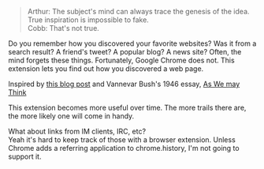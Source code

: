 > Arthur: The subject's mind can always trace the genesis of the idea. True inspiration is impossible to fake.  
> Cobb: That's not true.

Do you remember how you discovered your favorite websites? Was it from a search result? A friend's tweet? A popular blog? A news site? Often, the mind forgets these things. Fortunately, Google Chrome does not. This extension lets you find out how you discovered a web page.

Inspired by [this blog post](http://www.collisiondetection.net/mt/archives/2011/09/how_did_you_fin.php "How did you find my site?") and Vannevar Bush's 1946 essay, [As We may Think](http://www.theatlantic.com/magazine/archive/1945/07/as-we-may-think/3881/1/?single_page=true "As We May Think")

This extension becomes more useful over time. The more trails there are, the more likely one will come in handy.

What about links from IM clients, IRC, etc?  
Yeah it's hard to keep track of those with a browser extension. Unless Chrome adds a referring application to chrome.history, I'm not going to support it.

